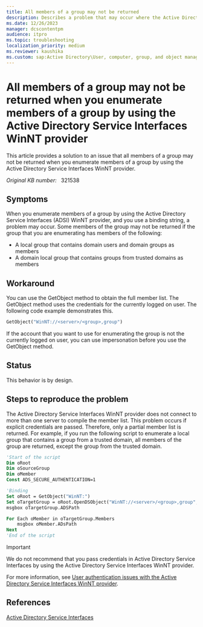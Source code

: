 ```yaml
---
title: All members of a group may not be returned
description: Describes a problem that may occur where the Active Directory Service Interfaces WinNT provider does not return all members of a group. This problem occurs when you try to enumerate a local group or a domain local group.
ms.date: 12/26/2023
manager: dcscontentpm
audience: itpro
ms.topic: troubleshooting
localization_priority: medium
ms.reviewer: kaushika
ms.custom: sap:Active Directory\User, computer, group, and object management, csstroubleshoot
---
```

# All members of a group may not be returned when you enumerate members of a group by using the Active Directory Service Interfaces WinNT provider

This article provides a solution to an issue that all members of a group may not be returned when you enumerate members of a group by using the Active Directory Service Interfaces WinNT provider.

_Original KB number:_ &nbsp; 321538

## Symptoms

When you enumerate members of a group by using the Active Directory Service Interfaces (ADSI) WinNT provider, and you use a binding string, a problem may occur. Some members of the group may not be returned if the group that you are enumerating has members of the following:

- A local group that contains domain users and domain groups as members
- A domain local group that contains groups from trusted domains as members

## Workaround

You can use the GetObject method to obtain the full member list. The GetObject method uses the credentials for the currently logged on user. The following code example demonstrates this.

```vb
GetObject("WinNT://<server>/<group>,group")
```

If the account that you want to use for enumerating the group is not the currently logged on user, you can use impersonation before you use the GetObject method.

## Status

This behavior is by design.

## Steps to reproduce the problem

The Active Directory Service Interfaces WinNT provider does not connect to more than one server to compile the member list. This problem occurs if explicit credentials are passed. Therefore, only a partial member list is returned. For example, if you run the following script to enumerate a local group that contains a group from a trusted domain, all members of the group are returned, except the group from the trusted domain.

```vb
'Start of the script
Dim oRoot
Dim oSourceGroup
Dim oMember
Const ADS_SECURE_AUTHENTICATION=1

'Binding
Set oRoot = GetObject("WinNT:")
Set oTargetGroup = oRoot.OpenDSObject("WinNT://<server>/<group>,group", "<domain>\<user>", "<password>",ADS_SECURE_AUTHENTICATION)'All of the following are placeholders: <server> <group> <domain> <user> <password>
msgbox oTargetGroup.ADSPath

For Each oMember in oTargetGroup.Members
    msgbox oMember.ADsPath
Next
'End of the script
```

> [!IMPORTANT]
> We do not recommend that you pass credentials in Active Directory Service Interfaces by using the Active Directory Service Interfaces WinNT provider.

For more information, see [User authentication issues with the Active Directory Service Interfaces WinNT provider](../../windows-client/admin-development/adsi-winnt-provider-user-authentication-issues.md).

## References
 
[Active Directory Service Interfaces](/windows/win32/adsi/active-directory-service-interfaces-adsi)
